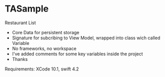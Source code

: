 # TASample
Restaurant List

* Core Data for persistent storage
* Signature for subcribing to View Model, wrapped into class wich called Variable
* No frameworks, no workspace
* I've added comments for some key variables inside the project
* Thanks

Requirements: XCode 10.1, swift 4.2

